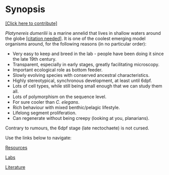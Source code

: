 # Synopsis

[[Click here to contribute]](https://github.com/platynereis/platynereis.github.io/issues/new)

_Platynereis dumerilii_ is a marine annelid that lives in shallow waters around the globe [[citation needed]](https://en.wikipedia.org/wiki/Wikipedia:Citation_needed). It is one of the coolest emerging model organisms around, for the following reasons (in no particular order):

* Very easy to keep and breed in the lab - people have been doing it since the late 19th century.
* Transparent, especially in early stages, greatly facilitating microscopy.
* Important ecological role as bottom feeder.
* Slowly evolving species with conserved ancestral characteristics.
* Highly stereotypical, synchronous development, at least until 6dpf.
* Lots of cell types, while still being small enough that we can study them all.
* Lots of polymorphism on the sequence level.
* For sure cooler than _C. elegans_.
* Rich behaviour with mixed benthic/pelagic lifestyle.
* Lifelong segment proliferation.
* Can regenerate without being creepy (looking at you, planarians).

Contrary to rumours, the 6dpf stage (late nectochaete) is not cursed.

Use the links below to navigate:

[Resources](resources.md)

[Labs](labs.md)

[Literature](literature.md)
